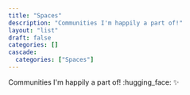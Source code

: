 ```yaml
---
title: "Spaces"
description: "Communities I'm happily a part of!"
layout: "list"
draft: false
categories: []
cascade:
  categories: ["Spaces"]
---
```


Communities I'm happily a part of! :hugging_face: :sparkles:


